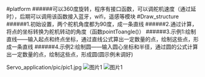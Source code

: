 #platform
######可以360度旋转，程序有接口函数，可以调舵机速度（通过延时），后期可以调用该函数接入蓝牙，wifi，遥感等模块
#Draw_structure
######1.初始设置，两个舵机角度都为90度，成一条直线
######2.通过计算，将点的坐标转换为舵机转动的角度（函数pointToangle()）
######3.示例1:绘制直线——输入起点和终点坐标，通过直线公式算出一定数量的点，绘制这些点，形成一条直线
######4.示例2:绘制圆——输入圆心坐标和半径，通过圆的公式计算出一定数量的点，绘制这些点，形成圆(圆示例未调好)

Servo_application/pic/pic1.jpg
![图片1](https://github.com/aiolosfly/Servo_application/blob/master/pic/pic1.jpg) 
![图片1](https://github.com/aiolosfly/Servo_application/blob/master/pic/pic2.jpg) 